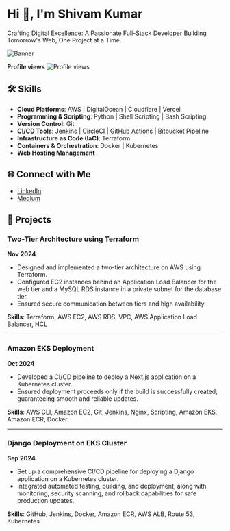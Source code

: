 # Hi 👋, I'm Shivam Kumar

Crafting Digital Excellence: A Passionate Full-Stack Developer Building Tomorrow's Web, One Project at a Time.

![Banner](url-to-your-image.png)

**Profile views** ![Profile views](https://komarev.com/ghpvc/?username=kushivam045)

## 🛠 Skills
- **Cloud Platforms**: AWS | DigitalOcean | Cloudflare | Vercel
- **Programming & Scripting**: Python | Shell Scripting | Bash Scripting
- **Version Control**: Git
- **CI/CD Tools**: Jenkins | CircleCI | GitHub Actions | Bitbucket Pipeline
- **Infrastructure as Code (IaC)**: Terraform
- **Containers & Orchestration**: Docker | Kubernetes
- **Web Hosting Management**

## 🌐 Connect with Me
- [LinkedIn](https://www.linkedin.com/in/shivam-kumar-129206144/)
- [Medium](https://medium.com/@kumarshivam9318)

## 🔧 Projects

### Two-Tier Architecture using Terraform
**Nov 2024**
- Designed and implemented a two-tier architecture on AWS using Terraform.
- Configured EC2 instances behind an Application Load Balancer for the web tier and a MySQL RDS instance in a private subnet for the database tier.
- Ensured secure communication between tiers and high availability.
  
**Skills**: Terraform, AWS EC2, AWS RDS, VPC, AWS Application Load Balancer, HCL

---

### Amazon EKS Deployment
**Oct 2024**
- Developed a CI/CD pipeline to deploy a Next.js application on a Kubernetes cluster.
- Ensured deployment proceeds only if the build is successfully created, guaranteeing smooth and reliable updates.

**Skills**: AWS CLI, Amazon EC2, Git, Jenkins, Nginx, Scripting, Amazon EKS, Amazon ECR, Docker

---

### Django Deployment on EKS Cluster
**Sep 2024**
- Set up a comprehensive CI/CD pipeline for deploying a Django application on a Kubernetes cluster.
- Integrated automated testing, building, and deployment, along with monitoring, security scanning, and rollback capabilities for safe production updates.

**Skills**: GitHub, Jenkins, Docker, Amazon ECR, AWS ALB, Route 53, Kubernetes
